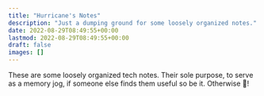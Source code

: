 ```yaml
---
title: "Hurricane's Notes"
description: "Just a dumping ground for some loosely organized notes."
date: 2022-08-29T08:49:55+00:00
lastmod: 2022-08-29T08:49:55+00:00
draft: false
images: []
---
```


These are some loosely organized tech notes. Their sole purpose, to serve as a
memory jog, if someone else finds them useful so be it. Otherwise 🤷!
